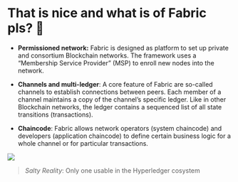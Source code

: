 # That is nice and what is of Fabric pls? 🥺

<div grid="~ cols-2 gap-2" m="t-2">
<div>

- **Permissioned network:** Fabric is designed as platform to set up private and consortium Blockchain  networks. The framework uses a “Membership Service Provider” (MSP) to enroll new nodes into the  network.

- **Channels and multi-ledger**: A core feature of Fabric are so-called channels to establish connections  between peers. Each member of a channel maintains a copy of the channel’s specific ledger. Like in  other Blockchain networks, the ledger contains a sequenced list of all state transitions (transactions).

- **Chaincode**: Fabric allows network operators (system chaincode) and developers (application  chaincode) to define certain business logic for a whole channel or for particular transactions.


</div>
  <div>
    <img border="rounded" src="/sewing-anime.gif">

> *Salty Reality*: Only one usable in the Hyperledger  cosystem
  </div>
</div>